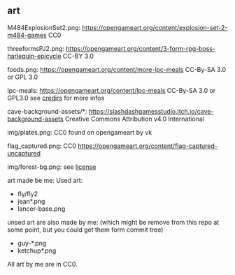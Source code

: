 
## art

M484ExplosionSet2.png:
https://opengameart.org/content/explosion-set-2-m484-games
CC0

threeformsPJ2.png:
https://opengameart.org/content/3-form-rpg-boss-harlequin-epicycle
CC-BY 3.0

foods.png:
https://opengameart.org/content/more-lpc-meals
CC-By-SA 3.0 or GPL 3.0

lpc-meals:
https://opengameart.org/content/lpc-meals
CC-By-SA 3.0 or GPL3.0
see [credirs](lpc-meals/CREDITS-meals.txt) for more infos

cave-background-assets/*:
https://slashdashgamesstudio.itch.io/cave-background-assets
Creative Commons Attribution v4.0 International

img/plates.png:
CC0 found on opengameart by vk

flag_captured.png:
CC0
https://opengameart.org/content/flag-captured-uncaptured

img/forest-bg.png:
see [license](img/forest-bg-license.txt)

art made be me:
Used art:
- fly/fly2
- jean*.png
- lancer-base.png

unsed art are also made by me:
(which might be remove from this repo at some point, but you could get them form commit tree)
- guy-*.png
- ketchup*.png

All art by me are in CC0.
